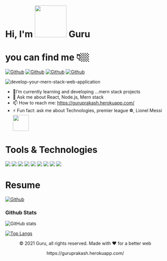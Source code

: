                                                           
                                                       
  # Hi, I'm <img src="https://raw.githubusercontent.com/nixin72/nixin72/master/wave.gif" width="100" height="100">  Guru

                 

# you can find me 👇🏼
[<img alt="Github" src="https://img.shields.io/badge/GitHub-%2312100E.svg?&style=for-the-badge&logo=Github&logoColor=white" />](https://github.com/guru2711) [<img alt="Github" src="https://img.shields.io/badge/twitter-%231DA1F2.svg?&style=for-the-badge&logo=twitter&logoColor=white" />](https://twitter.com/saiguruprakash) 
[<img alt="Github" src="https://img.shields.io/badge/LinkedIn-%2312100E.svg?&style=for-the-badge&logo=LinkedIn&logoColor=white" />](https://www.linkedin.com/in/guru-prakash/)
[<img alt="Github" src="https://img.shields.io/badge/portfolio-%2312100E.svg?&style=for-the-badge&logo=portfolio&logoColor=white" />](https://guruprakash.herokuapp.com/)

![develop-your-mern-stack-web-application](https://user-images.githubusercontent.com/59472229/142756932-9d8dd4b1-a740-45b0-aa08-29a8e0c63729.jpg)




-  🌱I’m currently learning and developing  ...mern stack projects
- 💬 Ask me about React, Node.js, Mern stack
- 📫 How to reach me:  https://guruprakash.herokuapp.com/
- ⚡ Fun fact: ask me about Technologies, premier league ⚽, Lionel Messi  <img src="https://user-images.githubusercontent.com/25294734/88898294-b4d42f80-d276-11ea-8f7e-749b0633c536.gif" width="50" height="50">


 # Tools & Technologies
 <p>
  <img src="https://img.shields.io/badge/HTML5-E34F26?style=for-the-badge&logo=html5&logoColor=white" />
  <img src="https://img.shields.io/badge/CSS3-1572B6?style=for-the-badge&logo=css3&logoColor=white" />
    <img src="https://img.shields.io/badge/Bootstrap-563D7C?style=for-the-badge&logo=bootstrap&logoColor=white" />
  <img src="https://img.shields.io/badge/JavaScript-323330?style=for-the-badge&logo=javascript&logoColor=F7DF1E" />
    <img src="https://img.shields.io/badge/React.js-007ACC?style=for-the-badge&logo=react&logoColor=white" /> 
  <img src="https://img.shields.io/badge/Node.js-339933?style=for-the-badge&logo=nodedotjs&logoColor=white" />
  <img src="https://img.shields.io/badge/MONGODB-1572B6?style=for-the-badge&logo=mongodb&logoColor=white" />
   <img src="https://img.shields.io/badge/Visual_Studio_Code-0078D4?style=for-the-badge&logo=visual%20studio%20code&logoColor=white" />
  <img src="https://img.shields.io/badge/Visual_Studio-5C2D91?style=for-the-badge&logo=visual%20studio&logoColor=white" />
  </p>


# Resume
 [<img alt="Github" src="https://img.shields.io/badge/resume-%231DA1F2.svg?&style=for-the-badge&logo=resume&logoColor=white" />]( https://drive.google.com/file/d/1tS9lFGRZCn1xjvrN9eDaUv55aMbzcTTM/view?usp=sharing)            
                             
        
                             
                         


                             


### Github Stats
![GitHub stats](https://github-readme-stats.vercel.app/api?username=guru2711&theme=tokyonight&show_icons=true)


[![Top Langs](https://github-readme-stats.vercel.app/api/top-langs/?username=guru2711&hide=html&theme=tokyonight&show_icons=true)](https://github.com/guru2711/github-readme-stats)




<p align="center"> © 2021 Guru, all rights reserved. Made with ❤️ for a better web </p>
<p align="center">
https://guruprakash.herokuapp.com/
</p>



